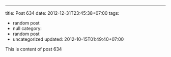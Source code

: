 ---
title: Post 634
date: 2012-12-31T23:45:38+07:00
tags:
  - random post
  - null
category:
  - random post
  - uncategorized
updated: 2012-10-15T01:49:40+07:00

This is content of post 634